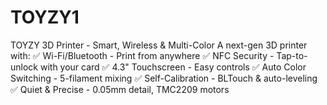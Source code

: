 # TOYZY1
TOYZY 3D Printer - Smart, Wireless &amp; Multi-Color  A next-gen 3D printer with: ✅ Wi-Fi/Bluetooth - Print from anywhere ✅ NFC Security - Tap-to-unlock with your card ✅ 4.3" Touchscreen - Easy controls ✅ Auto Color Switching - 5-filament mixing ✅ Self-Calibration - BLTouch &amp; auto-leveling ✅ Quiet &amp; Precise - 0.05mm detail, TMC2209 motors
